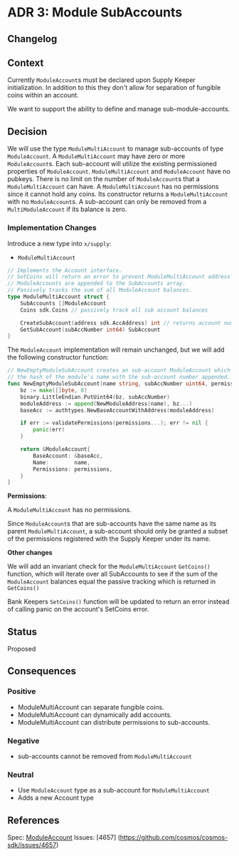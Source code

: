 # ADR 3: Module SubAccounts

## Changelog

## Context

Currently `ModuleAccount`s must be declared upon Supply Keeper initialization. In addition to this they don't allow for separation of fungible coins within an account.

We want to support the ability to define and manage sub-module-accounts.

## Decision

We will use the type `ModuleMultiAccount` to manage sub-accounts of type `ModuleAccount`.
A `ModuleMultiAccount` may have zero or more `ModuleAccount`s.
Each sub-account will utilize the existing permissioned properties of `ModuleAccount`.
`ModuleMultiAccount` and `ModuleAccount` have no pubkeys.
There is no limit on the number of `ModuleAccount`s that a `ModuleMultiAccount` can have.
A `ModuleMultiAccount` has no permissions since it cannot hold any coins.
Its constructor returns a `ModuleMultiAccount` with no `ModuleAccount`s.
A sub-account can only be removed from a `MultiModuleAccount` if its balance is zero.

### Implementation Changes

Introduce a new type into `x/supply`:

* `ModuleMultiAccount`

```go
// Implements the Account interface.
// SetCoins will return an error to prevent ModuleMultiAccount address from having a balance.
// ModuleAccounts are appended to the SubAccounts array.
// Passively tracks the sum of all ModuleAccount balances.
type ModuleMultiAccount struct {
    SubAccounts []ModuleAccount
    Coins sdk.Coins // passively track all sub account balances

    CreateSubAccount(address sdk.AccAddress) int // returns account number of sub-account
    GetSubAccount(subAccNumber int64) SubAccount
}
```

The `ModuleAccount` implementation will remain unchanged, but we will add the following constructor function:
```go
// NewEmptyModuleSubAccount creates an sub-account ModuleAccount which has an address created from
// the hash of the module's name with the sub-account number appended.
func NewEmptyModuleSubAccount(name string, subAccNumber uint64, permissions ...string) sdk.AccAddress {
    bz := make([]byte, 8)
   	binary.LittleEndian.PutUint64(bz, subAccNumber)
    moduleAddress := append(NewModuleAddress(name), bz...)
	baseAcc := authtypes.NewBaseAccountWithAddress(moduleAddress)

	if err := validatePermissions(permissions...); err != nil {
		panic(err)
	}

	return &ModuleAccount{
		BaseAccount: &baseAcc,
		Name:        name,
		Permissions: permissions,
	} 
}
```

**Permissions**:

A `ModuleMultiAccount` has no permissions.

Since `ModuleAccount`s that are sub-accounts have the same name as its parent `ModuleMultiAccount`, a sub-account should only be granted a subset of the permissions registered with the Supply Keeper under its name.

**Other changes**

We will add an invariant check for the `ModuleMultiAccount` `GetCoins()` function, which will iterate over all SubAccounts to see if the sum of the `ModuleAccount` balances equal the passive tracking which is returned in `GetCoins()`

Bank Keepers `SetCoins()` function will be updated to return an error instead of calling panic on the account's SetCoins error.

## Status

Proposed

## Consequences

### Positive

* ModuleMultiAccount can separate fungible coins.
* ModuleMultiAccount can dynamically add accounts.
* ModuleMultiAccount can distribute permissions to sub-accounts.

### Negative

* sub-accounts cannot be removed from `ModuleMultiAccount`

### Neutral

* Use `ModuleAccount` type as a sub-account for `ModuleMultiAccount`
* Adds a new Account type

## References

Spec: [ModuleAccount](https://github.com/cosmos/cosmos-sdk/blob/master/docs/spec/supply/01_concepts.md#module-accounts)
Issues: [4657] (https://github.com/cosmos/cosmos-sdk/issues/4657)
